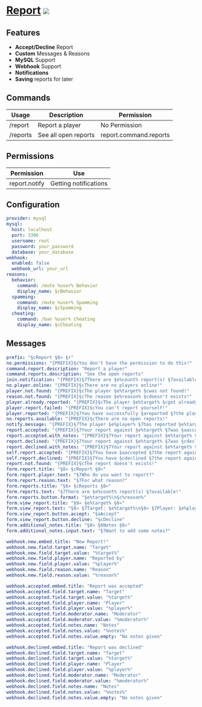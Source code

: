 # [Report](poggit.pmmp.io/p/Report) [![](https://poggit.pmmp.io/shield.state/Report)](https://poggit.pmmp.io/p/Report)

## Features
- **Accept/Decline** Report
- **Custom** Messages & Reasons
- **MySQL** Support
- **Webhook** Support
- **Notifications**
- **Saving** reports for later

## Commands
| Usage    | Description          | Permission             |
|----------|----------------------|------------------------|
| /report  | Report a player      | No Permission          |
| /reports | See all open reports | report.command.reports |

## Permissions
| Permission    | Use                      |
|---------------|--------------------------|
| report.notify | Getting notifications    |

## Configuration
```yaml
provider: mysql
mysql:
  host: localhost
  port: 3306
  username: root
  password: your_password
  database: your_database
webhook:
  enabled: false
  webhook_url: your_url
reasons:
  behavior:
    command: /mute %user% Behavior
    display_name: §cBehavior
  spamming:
    command: /mute %user% Spamming
    display_name: §cSpamming
  cheating:
    command: /ban %user% Cheating
    display_name: §cCheating
```

## Messages
```yaml
prefix: "§cReport §8» §r"
no.permissions: "{PREFIX}§cYou don't have the permission to do this!"
command.report.description: "Report a player"
command.reports.description: "See the open reports"
join.notification: "{PREFIX}§7There are §e%count% report(s) §7available!"
no.player.online: "{PREFIX}§cThere are no players online!"
player.not.found: "{PREFIX}§cThe player §e%target% §cwas not found!"
reason.not.found: "{PREFIX}§cThe reason §e%reason% §cdoesn't exists!"
player.already.reported: "{PREFIX}§cThe player §e%target% §cgot already reported!"
player.report.failed: "{PREFIX}§cYou can't report yourself!"
player.reported: "{PREFIX}§7You have successfully §areported §7the player §e%target%§7!"
no.reports.available: "{PREFIX}§cThere are no open reports!"
notify.message: "{PREFIX}§7The player §e%player% §7has reported §e%target% §7for §c§l%reason%§r§7!"
report.accepted: "{PREFIX}§7Your report against §e%target% §7was §aaccepted§7!"
report.accepted.with_notes: "{PREFIX}§7Your report against §e%target% §7was §aaccepted§7!\n{PREFIX}§7Notes: §e%notes%"
report.declined: "{PREFIX}§7Your report against §e%target% §7was §cdeclined§7!"
report.declined.with_notes: "{PREFIX}§7Your report against §e%target% §7was §cdeclined§7!\n{PREFIX}§7Notes: §e%notes%"
self.report.accepted: "{PREFIX}§7You have §aaccepted §7the report against §e%target% §7fom §e%player%§7!"
self.report.declined: "{PREFIX}§7You have §cdeclined §7the report against §e%target% §7fom §e%player%§7!"
report.not.found: "{PREFIX}§cThe report doesn't exists!"
form.report.title: "§8» §cReport §8«"
form.report.player.text: "§7Who do you want to report?"
form.report.reason.text: "§7For what reason?"
form.reports.title: "§8» §cReports §8«"
form.reports.text: "§7There are §e%count% report(s) §7available!"
form.reports.button.format: "§e%target%\n§c%reason%"
form.view_report.title: "§8» §e%target% §8«"
form.view_report.text: "§8» §7Target: §e%target%\n§8» §7Player: §e%player%\n§8» §7Reason: §e%reason%"
form.view_report.button.accept: "§aAccept"
form.view_report.button.decline: "§cDecline"
form.additional_notes.title: "§8» §6Notes §8«"
form.additional_notes.input.text: "§7Want to add some notes?"

webhook.new.embed.title: "New Report!"
webhook.new.field.target.name: "Target"
webhook.new.field.target.value: "%target%"
webhook.new.field.player.name: "Reported by"
webhook.new.field.player.value: "%player%"
webhook.new.field.reason.name: "Reason"
webhook.new.field.reason.value: "%reason%"

webhook.accepted.embed.title: "Report was accepted"
webhook.accepted.field.target.name: "Target"
webhook.accepted.field.target.value: "%target%"
webhook.accepted.field.player.name: "Player"
webhook.accepted.field.player.value: "%player%"
webhook.accepted.field.moderator.name: "Moderator"
webhook.accepted.field.moderator.value: "%moderator%"
webhook.accepted.field.notes.name: "Notes"
webhook.accepted.field.notes.value: "%notes%"
webhook.accepted.field.notes.value.empty: "No notes given"

webhook.declined.embed.title: "Report was declined"
webhook.declined.field.target.name: "Target"
webhook.declined.field.target.value: "%target%"
webhook.declined.field.player.name: "Player"
webhook.declined.field.player.value: "%player%"
webhook.declined.field.moderator.name: "Moderator"
webhook.declined.field.moderator.value: "%moderator%"
webhook.declined.field.notes.name: "Notes"
webhook.declined.field.notes.value: "%notes%"
webhook.declined.field.notes.value.empty: "No notes given"
```

